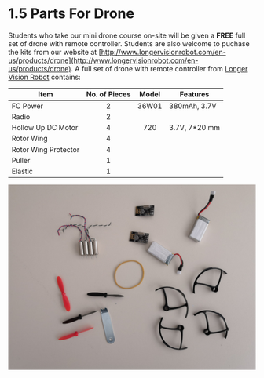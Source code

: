 # 1.5 Parts For Drone

Students who take our mini drone course on-site will be given a **FREE** full set of drone with remote controller. Students are also welcome to puchase the kits from our website at [http://www.longervisionrobot.com/en-us/products/drone](http://www.longervisionrobot.com/en-us/products/drone). A full set of drone with remote controller from [Longer Vision Robot](http://www.longervisionrobot.com) contains:

Item | No. of Pieces | Model | Features   
--------- | ------- | -------- | -------------
FC Power | <center>2</center> | <center>36W01</center> | 380mAh, 3.7V
Radio  | <center>2</center> | | 
Hollow Up DC Motor | <center>4</center> | <center>720</center> | 3.7V, 7*20 mm
Rotor Wing | <center>4</center> | | 
Rotor Wing Protector | <center>4</center> | | 
Puller | <center>1</center> | | 
Elastic | <center>1</center> | | 


![LVR Mini Drone Parts](./lvr_mini_drone_parts.jpg)

